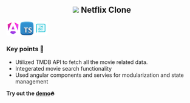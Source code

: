 <h2 style="text-align:center"> <img src="https://cdn-icons-png.flaticon.com/128/732/732228.png" width="24"/> Netflix Clone </h2>

<img src="src\assets\angular.png" width="36" height="36"/><img src="src\assets\typescript.png" width="36" height="36"/><img src="src\assets\tmdb.png" width="36" height="36"/>

### Key points 🚀

- Utilized TMDB API to fetch all the movie related data.
- Integerated movie search functionality
- Used angular components and servies for modularization and state management

**Try out the [demo](https://himanshuy007.github.io/netflix-clone-angular/)🔥**
